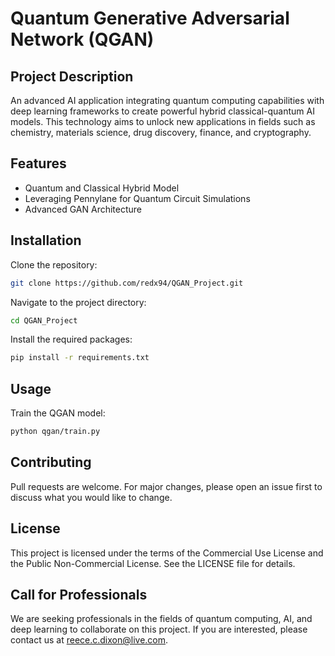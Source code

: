 # Quantum Generative Adversarial Network (QGAN)

## Project Description
An advanced AI application integrating quantum computing capabilities with deep learning frameworks to create powerful hybrid classical-quantum AI models. This technology aims to unlock new applications in fields such as chemistry, materials science, drug discovery, finance, and cryptography.

## Features
- Quantum and Classical Hybrid Model
- Leveraging Pennylane for Quantum Circuit Simulations
- Advanced GAN Architecture

## Installation
Clone the repository:
```bash
git clone https://github.com/redx94/QGAN_Project.git
```

Navigate to the project directory:
```bash
cd QGAN_Project
```

Install the required packages:
```bash
pip install -r requirements.txt
```

## Usage
Train the QGAN model:
```bash
python qgan/train.py
```

## Contributing
Pull requests are welcome. For major changes, please open an issue first to discuss what you would like to change.

## License
This project is licensed under the terms of the Commercial Use License and the Public Non-Commercial License. See the LICENSE file for details.

## Call for Professionals
We are seeking professionals in the fields of quantum computing, AI, and deep learning to collaborate on this project. If you are interested, please contact us at reece.c.dixon@live.com.
